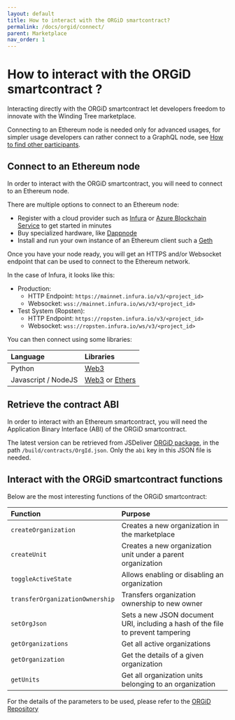 ```yaml
---
layout: default
title: How to interact with the ORGiD smartcontract?
permalink: /docs/orgid/connect/
parent: Marketplace
nav_order: 1
---
```


# How to interact with the ORGiD smartcontract ?

Interacting directly with the ORGiD smartcontract let developers freedom to innovate with the Winding Tree marketplace.

Connecting to an Ethereum node is needed only for advanced usages, for simpler usage developers can rather connect to a GraphQL node, see [How to find other participants](docs/orgid-discover).

## Connect to an Ethereum node

In order to interact with the ORGiD smartcontract, you will need to connect to an Ethereum node.

There are multiple options to connect to an Ethereum node:

* Register with a cloud provider such as [Infura](https://infura.io/) or [Azure Blockchain Service](https://azuremarketplace.microsoft.com/en-us/marketplace/apps/Microsoft.Blockchain?tab=Overview) to get started in minutes
* Buy specialized hardware, like [Dappnode](https://dappnode.io)
* Install and run your own instance of an Ethereum client such a [Geth](https://geth.ethereum.org/)

Once you have your node ready, you will get an HTTPS and/or Websocket endpoint that can be used to connect to the Ethereum network.

In the case of Infura, it looks like this:

* Production:
  * HTTP Endpoint: `https://mainnet.infura.io/v3/<project_id>`
  * Websocket: `wss://mainnet.infura.io/ws/v3/<project_id>`
* Test System (Ropsten):
  * HTTP Endpoint: `https://ropsten.infura.io/v3/<project_id>`
  * Websocket: `wss://ropsten.infura.io/ws/v3/<project_id>`

You can then connect using some libraries:

| Language | Libraries |
|:---------|:----------|
| Python | [Web3](https://web3py.readthedocs.io/) |
| Javascript / NodeJS | [Web3](https://web3js.readthedocs.io) or [Ethers](https://docs.ethers.io/v5/) |

## Retrieve the contract ABI

In order to interact with an Ethereum smartcontract, you will need the Application Binary Interface (ABI) of the ORGiD smartcontract.

The latest version can be retrieved from JSDeliver [ORGiD package](https://www.jsdelivr.com/package/npm/@windingtree/org.id), in the path `/build/contracts/OrgId.json`. Only the `abi` key in this JSON file is needed.

## Interact with the ORGiD smartcontract functions

Below are the most interesting functions of the ORGiD smartcontract:

| Function | Purpose |
|:---------|:--------|
| `createOrganization` | Creates a new organization in the marketplace |
| `createUnit` | Creates a new organization unit under a parent organization |
| `toggleActiveState` | Allows enabling or disabling an organization |
| `transferOrganizationOwnership` | Transfers organization ownership to new owner |
| `setOrgJson` | Sets a new JSON document URI, including a hash of the file to prevent tampering |
| `getOrganizations` | Get all active organizations |
| `getOrganization` | Get the details of a given organization |
| `getUnits` | Get all organization units belonging to an organization |

For the details of the parameters to be used, please refer to the [ORGiD Repository](https://github.com/windingtree/org.id)
